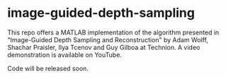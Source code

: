 # image-guided-depth-sampling

This repo offers a MATLAB implementation of the algorithm presented in "Image-Guided Depth Sampling and Reconstruction" by Adam Wolff, Shachar Praisler, Ilya Tcenov and Guy Gilboa at Technion. A video demonstration is available on YouTube.

Code will be released soon.
